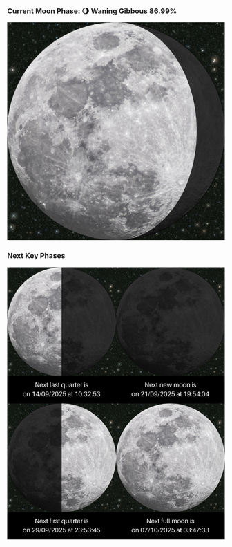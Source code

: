 ### Current Moon Phase: 🌖 Waning Gibbous 86.99%
![Moon Phase](moonphase.png)
### Next Key Phases
![Gallery](gallery.png)